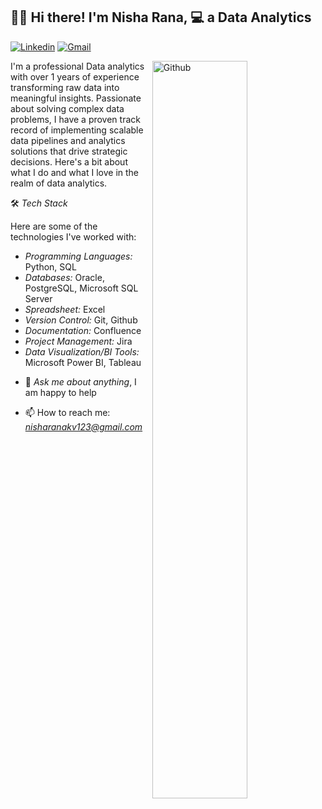 ## 👋🏼 Hi there! I'm Nisha Rana, 💻 a Data Analytics

[![Linkedin](https://img.shields.io/badge/-LinkedIn-blue?style=flat&logo=Linkedin&logoColor=white)](https://www.linkedin.com/in/nisha-rana-185189216/)
[![Gmail](https://img.shields.io/badge/-Gmail-c14438?style=flat&logo=Gmail&logoColor=white)](mailto:nisharanakv123@gmail.com)

<img width="55%" align="right" alt="Github" src="https://user-images.githubusercontent.com/74038190/221352975-94759904-aa4c-4032-a8ab-b546efb9c478.gif?w=826"/>

I'm a professional Data analytics with over 1 years of experience transforming raw data into meaningful insights. Passionate about solving complex data problems, I have a proven track record of implementing scalable data pipelines and analytics solutions that drive strategic decisions. Here's a bit about what I do and what I love in the realm of data analytics.

🛠 *Tech Stack*


Here are some of the technologies I've worked with:


  * *Programming Languages:* Python, SQL
  * *Databases:* Oracle, PostgreSQL, Microsoft SQL Server
  * *Spreadsheet:* Excel 
  * *Version Control:* Git, Github
  * *Documentation:* Confluence
  * *Project Management:* Jira
  * *Data Visualization/BI Tools:* Microsoft Power BI, Tableau


- 💬 *Ask me about anything*, I am happy to help

- 📫 How to reach me: *nisharanakv123@gmail.com*
